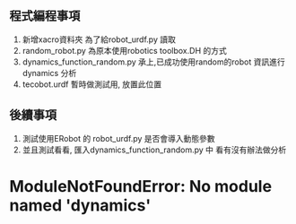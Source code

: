 ## 程式編程事項 
1. 新增xacro資料夾 為了給robot_urdf.py 讀取
2. random_robot.py 為原本使用robotics toolbox.DH 的方式
3. dynamics_function_random.py 承上,已成功使用random的robot 資訊進行dynamics 分析
4. tecobot.urdf 暫時做測試用, 放置此位置

## 後續事項
1. 測試使用ERobot 的 robot_urdf.py 是否會導入動態參數
2. 並且測試看看, 匯入dynamics_function_random.py 中 看有沒有辦法做分析

# ModuleNotFoundError: No module named 'dynamics'
